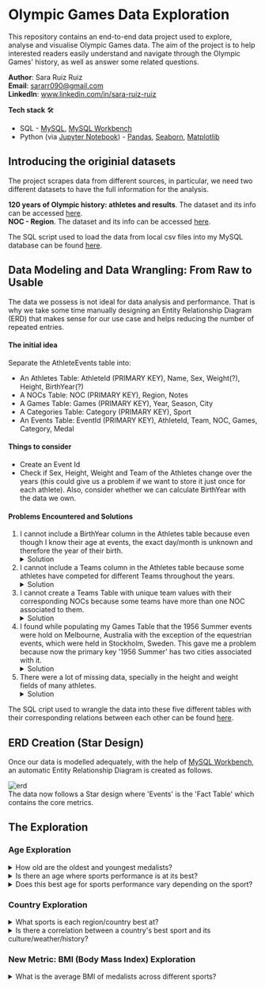 # Olympic Games Data Exploration 

This repository contains an end-to-end data project used to explore, analyse and visualise Olympic Games data.
The aim of the project is to help interested readers easily understand and navigate through the Olympic Games' history,
as well as answer some related questions.

**Author**: Sara Ruiz Ruiz <br />
**Email**: sararr090@gmail.com <br />
**LinkedIn**: www.linkedin.com/in/sara-ruiz-ruiz  <br />

**Tech stack** 🛠️ 
* SQL - [MySQL](https://www.google.com/url?sa=t&rct=j&q=&esrc=s&source=web&cd=&ved=2ahUKEwijr82z0OiBAxViU6QEHQmBAPwQFnoECAYQAQ&url=https%3A%2F%2Fwww.mysql.com%2F&usg=AOvVaw20c6IrMAtNC1A9NZPsDpWW&opi=89978449), [MySQL Workbench](https://www.mysql.com/products/workbench/)
* Python (via [Jupyter Notebook](https://jupyter.org)) - [Pandas](https://pandas.pydata.org), [Seaborn](https://seaborn.pydata.org), [Matplotlib](https://matplotlib.org)

## Introducing the originial datasets
The project scrapes data from different sources, in particular, we need two different datasets to have the full information for the analysis.

**120 years of Olympic history: athletes and results**.
The dataset and its info can be accessed [here](https://www.kaggle.com/datasets/heesoo37/120-years-of-olympic-history-athletes-and-results). <br />
**NOC - Region**.
The dataset and its info can be accessed [here](https://github.com/sararuizruiz/Olympic_Games_Data_Exploration/blob/main/csv_raw/noc_regions.csv).

The SQL script used to load the data from local csv files into my MySQL database can be found [here](https://github.com/sararuizruiz/Olympic_Games_Data_Exploration/blob/main/sql_scripts/upload_raw_data.sql).

## Data Modeling and Data Wrangling: From Raw to Usable 

The data we possess is not ideal for data analysis and performance. That is why we take some time manually designing an Entity Relationship Diagram (ERD)
that makes sense for our use case and helps reducing the number of repeated entries.

#### The initial idea
Separate the AthleteEvents table into:
* An Athletes Table: AthleteId (PRIMARY KEY), Name, Sex, Weight(?), Height, BirthYear(?)
* A NOCs Table: NOC (PRIMARY KEY), Region, Notes
* A Games Table: Games (PRIMARY KEY), Year, Season, City
* A Categories Table: Category (PRIMARY KEY), Sport
* An Events Table: EventId (PRIMARY KEY), AthleteId, Team, NOC, Games, Category, Medal

#### Things to consider
* Create an Event Id
* Check if Sex, Height, Weight and Team of the Athletes change over the years 
    (this could give us a problem if we want to store it just once for each athlete).
    Also, consider whether we can calculate BirthYear with the data we own.

#### Problems Encountered and Solutions
1. I cannot include a BirthYear column in the Athletes table because even though I know their 
   age at events, the exact day/month is unknown and therefore the year of their birth. <br />
   <details>
       <summary>Solution</summary>
       Leaving this info in the events table as age of the athlete when the event happened.
   </details>
2. I cannot include a Teams column in the Athletes table because some athletes have competed for different Teams throughout the years. <br />
   <details>
       <summary>Solution</summary>
       Leaving this info in the events table as team of the athlete for the specific event.
   </details>
3. I cannot create a Teams Table with unique team values with their corresponding NOCs 
   because some teams have more than one NOC associated to them. <br />
      <details>
       <summary>Solution</summary>
       Model around NOCs instead of Teams.
   </details>
4. I found while populating my Games Table that the 1956 Summer events were hold
   on Melbourne, Australia with the exception of the equestrian events, which were held in Stockholm, Sweden.
   This gave me a problem because now the primary key '1956 Summer' has two cities associated with it. <br />
        <details>
       <summary>Solution</summary>
       Creating a new Games id for equestrian events ocurred in 1956 called '1956 Summer Equestrianism'.
   </details>
5. There were a lot of missing data, specially in the height and weight fields of many athletes.
   <details>
       <summary>Solution</summary>
       Excluding these records when (and only when) these fields were crutial for specific analysis (for example on the calculation of the New Metric of Body Mass Index (BMI) of the athletes and its relationship with the sport they were competing at.
   </details>

The SQL cript used to wrangle the data into these five different tables with their corresponding relations between each other can be found [here](https://github.com/sararuizruiz/Olympic_Games_Data_Exploration/blob/main/sql_scripts/data_wrangling.sql).

## ERD Creation (Star Design)

Once our data is modelled adequately, with the help of [MySQL Workbench](https://www.mysql.com/products/workbench/), an automatic Entity Relationship Diagram is created as follows. <br />

![erd](https://github.com/sararuizruiz/Olympic_Games_Data_Exploration/assets/75987848/eb73a6d4-5d28-4bf8-8b69-be63f27f6627)
<br />
The data now follows a Star design where 'Events' is the 'Fact Table' which contains the core metrics.


## The Exploration

### Age Exploration
<details>
    <summary> How old are the oldest and youngest medalists? </summary>
    73 and 10 years old.
</details>

<details>
    <summary> Is there an age where sports performance is at its best?</summary>
    The age distribution of the medalists can be seen in this graph, where clearly one can observe that most medalists are in between 22 and 26 years old, and we conclude this is the age where sports perfomance is at its best. In particular, the mean of the medalists is 25'9 years old with a standard deviation of 5'9.
    <br/>
    <p align="center"> <img width="600" alt="Screenshot 2023-10-18 at 17 12 11" src="https://github.com/sararuizruiz/EDA_Olympic_Games/assets/75987848/0bce4bd7-dd74-4bd3-995f-d19f37179d76"> <p/>
</details>

<details>
    <summary> Does this best age for sports performance vary depending on the sport? </summary>
    To conclude this question, I generated a graph with the corresponding Age mean of medalists according to the sport. One can see that different sports have different best age performance. For example, if we look at the Roque or Art Competition events, the age mean of medalists is clearly above the rest, due to their lesser physically demanding characteristic. However, sports like Swimming or Rhythmic Gymnastics usually have the youngest medalists.
    <br/>
    <p align="center">
    <img width="980" alt="Screenshot 2023-10-20 at 10 15 01" src="https://github.com/sararuizruiz/EDA_Olympic_Games/assets/75987848/92146a33-4600-48eb-99de-bedefa9a7047"> <p/>
</details>

### Country Exploration
<details>
    <summary> What sports is each region/country best at? </summary>
    Here, we can observe the top 10 countries that have won most points (Gold medals are worth 3 points, Silver are worth 2, and Bronze 1) in their top sport.    
<br/>
    
   | Region	| Sport |	Points |
   | :--- | :---: | ---: |
   |USA |	Swimming |	2630 |
   | Germany |	Rowing	| 1107 |
   | Russia |	Gymnastics |	893 |
   | Canada	| Ice Hockey |	881 |
   | Australia |	Swimming |	823 |
   | Italy	| Fencing	| 797 |
   | France |	Fencing |	660 |
   | UK	 | Athletics	| 627 |
   | Netherlands |	Hockey	 | 502 |
   | Hungary | 	Fencing | 	502 |

</details>

<details>
    <summary>Is there a correlation between a country's best sport and its culture/weather/history? </summary>
    Clearly there is. <br/> An example: Countries whose best sport is ice/ski-related (Ice Hockey, Cross-country Skiing, Apline Skiing) are Canada, Sweden, Norway, Czech Republic, Austria and Liechtenstein, due to the great weather conditions for its practice. It would have been a surprise if Spain's best sport were 'Alpine Skiing' given I am Spanish and have almost never seen snow. <br/>
A sencond example: The most popular sport across Africa is well known to be Football, and indeed countries like Nigeria, Cameroon and Ghana's most ranked sport is Football.
</details>

### New Metric: BMI (Body Mass Index) Exploration
<details>
    <summary> What is the average BMI of medalists across different sports?  </summary>
    These bar chart shows exactly that. One can observe that Weightlifting is the sport with highest average BMI within its medalists. 
    This makes sense since they need a highest muscle mass to perform best at their sport. <br />
    <br/>
    <img width="645" alt="Screenshot 2023-10-20 at 12 52 10" src="https://github.com/sararuizruiz/EDA_Olympic_Games/assets/75987848/f986915f-ef6c-4878-b776-fe6b533b4321">




</details>








